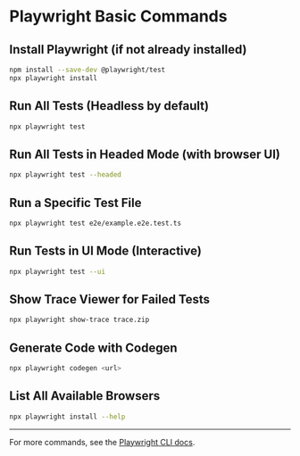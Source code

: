 # Playwright Basic Commands

## Install Playwright (if not already installed)
```bash
npm install --save-dev @playwright/test
npx playwright install
```

## Run All Tests (Headless by default)
```bash
npx playwright test
```

## Run All Tests in Headed Mode (with browser UI)
```bash
npx playwright test --headed
```

## Run a Specific Test File
```bash
npx playwright test e2e/example.e2e.test.ts
```

## Run Tests in UI Mode (Interactive)
```bash
npx playwright test --ui
```

## Show Trace Viewer for Failed Tests
```bash
npx playwright show-trace trace.zip
```

## Generate Code with Codegen
```bash
npx playwright codegen <url>
```

## List All Available Browsers
```bash
npx playwright install --help
```

---
For more commands, see the [Playwright CLI docs](https://playwright.dev/docs/test-cli). 